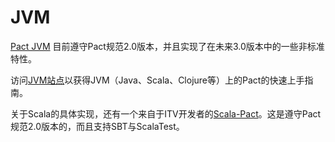 # JVM

[Pact JVM](https://github.com/DiUS/pact-jvm) 目前遵守Pact规范2.0版本，并且实现了在未来3.0版本中的一些非标准特性。

访问[JVM站点](https://github.com/DiUS/pact-jvm)以获得JVM（Java、Scala、Clojure等）上的Pact的快速上手指南。

关于Scala的具体实现，还有一个来自于ITV开发者的[Scala-Pact](https://github.com/ITV/scala-pact)。这是遵守Pact规范2.0版本的，而且支持SBT与ScalaTest。

